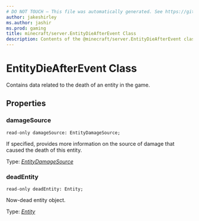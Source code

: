 ```yaml
---
# DO NOT TOUCH — This file was automatically generated. See https://github.com/mojang/minecraftapidocsgenerator to modify descriptions, examples, etc.
author: jakeshirley
ms.author: jashir
ms.prod: gaming
title: minecraft/server.EntityDieAfterEvent Class
description: Contents of the @minecraft/server.EntityDieAfterEvent class.
---
```

# EntityDieAfterEvent Class

Contains data related to the death of an entity in the game.

## Properties

### **damageSource**
`read-only damageSource: EntityDamageSource;`

If specified, provides more information on the source of damage that caused the death of this entity.

Type: [*EntityDamageSource*](EntityDamageSource.md)

### **deadEntity**
`read-only deadEntity: Entity;`

Now-dead entity object.

Type: [*Entity*](Entity.md)

